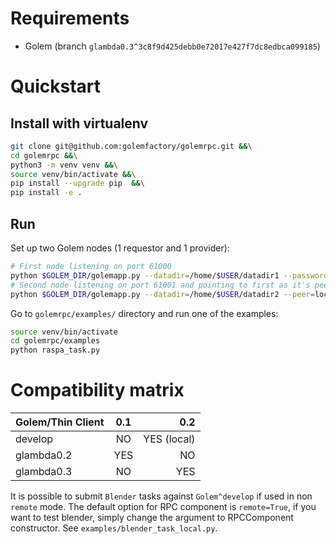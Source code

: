 # Requirements

- Golem (branch `glambda0.3^3c8f9d425debb0e72017e427f7dc8edbca099185`)

# Quickstart

## Install with virtualenv


```sh
git clone git@github.com:golemfactory/golemrpc.git &&\
cd golemrpc &&\
python3 -m venv venv &&\
source venv/bin/activate &&\
pip install --upgrade pip  &&\
pip install -e .
```

## Run

Set up two Golem nodes (1 requestor and 1 provider):

```sh
# First node listening on port 61000
python $GOLEM_DIR/golemapp.py --datadir=/home/$USER/datadir1 --password=node1 --accept-terms --rpc-address=localhost:61000
# Second node listening on port 61001 and pointing to first as it's peer
python $GOLEM_DIR/golemapp.py --datadir=/home/$USER/datadir2 --peer=localhost:40102 --rpc-address=localhost:61001
```

Go to `golemrpc/examples/` directory and run one of the examples:

```sh
source venv/bin/activate
cd golemrpc/examples
python raspa_task.py
```

# Compatibility matrix

| Golem/Thin Client        | 0.1           | 0.2         |
| -------------------------|:-------------:| -----------:|
| develop                  | NO            | YES (local) |
| glambda0.2               | YES           | NO          |
| glambda0.3               | NO            | YES         |

It is possible to submit `Blender` tasks against `Golem^develop` if used in non `remote` mode. The default option for RPC component is `remote=True`, if you want to test blender, simply change the argument to RPCComponent constructor. See `examples/blender_task_local.py`.
